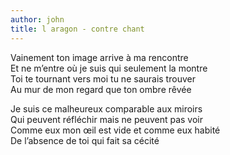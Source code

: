 ```yaml
---
author: john
title: l aragon - contre chant
---
```


Vainement ton image arrive à ma rencontre  
Et ne m’entre où je suis qui seulement la montre  
Toi te tournant vers moi tu ne saurais trouver  
Au mur de mon regard que ton ombre rêvée  

Je suis ce malheureux comparable aux miroirs  
Qui peuvent réfléchir mais ne peuvent pas voir  
Comme eux mon œil est vide et comme eux habité  
De l’absence de toi qui fait sa cécité  


